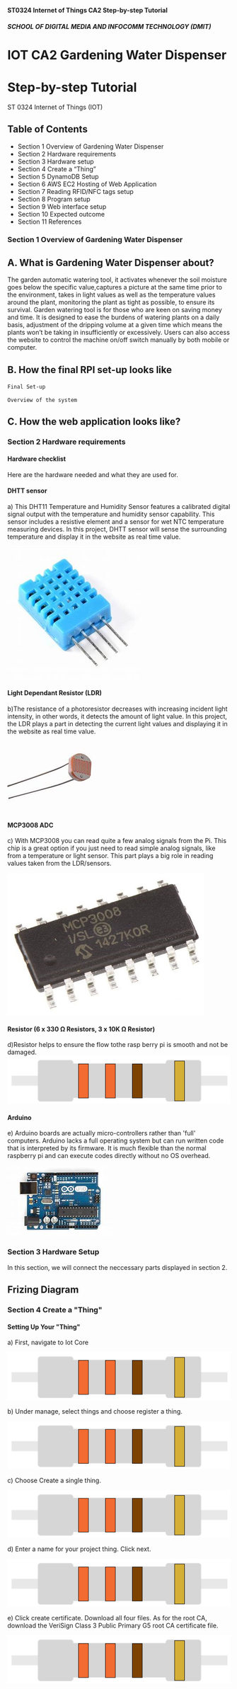 **ST0324 Internet of Things CA2 Step-by-step Tutorial**

##### SCHOOL OF DIGITAL MEDIA AND INFOCOMM TECHNOLOGY (DMIT)

# IOT CA2 Gardening Water Dispenser

# Step-by-step Tutorial

ST 0324 Internet of Things (IOT)


## Table of Contents


- Section 1 Overview of Gardening Water Dispenser
- Section 2 Hardware requirements
- Section 3 Hardware setup
- Section 4 Create a “Thing”
- Section 5 DynamoDB Setup
- Section 6 AWS EC2 Hosting of Web Application
- Section 7 Reading RFID/NFC tags setup
- Section 8 Program setup
- Section 9 Web interface setup
- Section 10 Expected outcome
- Section 11 References

### Section 1 Overview of Gardening Water Dispenser

## A. What is Gardening Water Dispenser about?
The garden automatic watering tool, it activates whenever the soil moisture goes below the specific value,captures a picture at the same time prior to the environment, takes in light values as well as the temperature values around the plant, monitoring the plant as tight as possible, to ensure its survival.  Garden watering tool is for those who are keen on saving money and time. It is designed to ease the burdens of watering plants on a daily basis,  adjustment of the dripping volume at a given time which means the plants won’t be taking in insufficiently or excessively. Users can also access the website to control the machine on/off switch manually by both mobile or computer.

## B. How the final RPI set-up looks like
```
Final Set-up
```






```
Overview of the system
```

## C. How the web application looks like?


### Section 2 Hardware requirements 

#### Hardware checklist

Here are the hardware needed and what they are used for.



#### DHTT sensor
a) This DHT11 Temperature and Humidity Sensor features a calibrated digital signal output with the temperature and humidity sensor capability. This sensor includes a resistive element and a sensor for wet NTC temperature measuring devices. In this project, DHTT sensor will sense the surrounding temperature and display it in the website as real time value.

![Alt text](https://github.com/999sky999/CA2_IOT/blob/master/GitHub%20Images/DHT11.jpg "DHT11")

#### Light Dependant Resistor (LDR)
b)The resistance of a photoresistor decreases with increasing incident light intensity, in other words, it detects the amount of light value. In this project, the LDR plays a part in detecting the current light values and displaying it in the website as real time value.

![Alt text](https://github.com/999sky999/CA2_IOT/blob/master/GitHub%20Images/LDR.png "DHT11")

#### MCP3008 ADC
c) With MCP3008 you can read quite a few analog signals from the Pi.  This chip is a great option if you just need to read simple analog signals, like from a temperature or light sensor. This part plays a big role in reading values taken from the LDR/sensors.

![Alt text](https://github.com/999sky999/CA2_IOT/blob/master/GitHub%20Images/MCP3008.jpg "Optional Title")

#### Resistor (6 x 330 Ω Resistors, 3 x 10K Ω Resistor)
d)Resistor helps to ensure the flow tothe rasp berry pi is smooth and not be damaged.
![Alt text](https://github.com/999sky999/CA2_IOT/blob/master/GitHub%20Images/resistor.png "Optional Title")


#### Arduino
e) Arduino boards are actually micro-controllers rather than 'full' computers. Arduino lacks a full operating system but can run written code that is interpreted by its firmware. It is much flexible than the normal raspberry pi and can execute codes directly without no OS overhead.

![Alt text](https://github.com/999sky999/CA2_IOT/blob/master/GitHub%20Images/Arduino.jpg "Optional Title")



### Section 3 Hardware Setup

In this section, we will connect the neccessary parts displayed in section 2.

## Frizing Diagram



### Section 4 Create a "Thing"

#### Setting Up Your "Thing"
a) First, navigate to Iot Core

![Alt text](https://github.com/999sky999/CA2_IOT/blob/master/GitHub%20Images/resistor.png "Optional Title")


b) Under manage, select things and choose register a thing.

![Alt text](https://github.com/999sky999/CA2_IOT/blob/master/GitHub%20Images/resistor.png "Optional Title")

c) Choose Create a single thing.

![Alt text](https://github.com/999sky999/CA2_IOT/blob/master/GitHub%20Images/resistor.png "Optional Title")

d) Enter a name for your project thing. Click next.

![Alt text](https://github.com/999sky999/CA2_IOT/blob/master/GitHub%20Images/resistor.png "Optional Title")

e) Click create certificate. Download all four files. As for the root CA, download the VeriSign Class 3 Public Primary G5 root CA certificate file.

![Alt text](https://github.com/999sky999/CA2_IOT/blob/master/GitHub%20Images/resistor.png "Optional Title")

